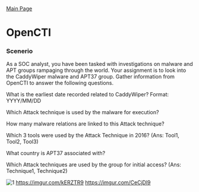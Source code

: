 [Main Page](https://github.com/davidj778/davidj778)

# OpenCTI

### Scenerio

As a SOC analyst, you have been tasked with investigations on malware and APT groups rampaging through the world. Your assignment is to look into the CaddyWiper malware and APT37 group. Gather information from OpenCTI to answer the following questions.

What is the earliest date recorded related to CaddyWiper?  Format: YYYY/MM/DD

Which Attack technique is used by the malware for execution?

How many malware relations are linked to this Attack technique?

Which 3 tools were used by the Attack Technique in 2016? (Ans: Tool1, Tool2, Tool3)

What country is APT37 associated with?

Which Attack techniques are used by the group for initial access? (Ans: Technique1, Technique2)


![1](https://imgur.com/PejDV65.jpg)
https://imgur.com/kERZTR9
https://imgur.com/CeCjDl9
